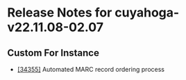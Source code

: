 
# Release Notes for cuyahoga-v22.11.08-02.07

## Custom For Instance

- [[34355]](http://bugs.koha-community.org/bugzilla3/show_bug.cgi?id=34355) Automated MARC record ordering process


